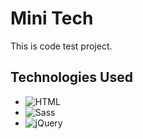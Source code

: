 # Mini Tech
This is code test project.

## Technologies Used

- ![HTML](https://img.shields.io/badge/-HTML-orange)
- ![Sass](https://img.shields.io/badge/-Sass-pink)
- ![jQuery](https://img.shields.io/badge/-jQuery-blue)
